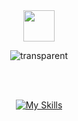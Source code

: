 

<div align="center">
  <img src="https://media.giphy.com/media/hvRJCLFzcasrR4ia7z/giphy.gif" width="50">

  ![transparent](https://capsule-render.vercel.app/api?type=transparent&fontColor=02ce89&text=Frontend%20Developer&height=150&fontSize=60&desc=람뽀&descAlignY=75&descAlign=78)


  <br/><br/>
 

  [![My Skills](https://skillicons.dev/icons?i=html,css,js,react,next)](https://skillicons.dev)

</div>


<!--
**KingBoRam/KingBoRam** is a ✨ _special_ ✨ repository because its `README.md` (this file) appears on your GitHub profile.

Here are some ideas to get you started:

- 🔭 I’m currently working on ...
- 🌱 I’m currently learning ...
- 👯 I’m looking to collaborate on ...
- 🤔 I’m looking for help with ...
- 💬 Ask me about ...
- 📫 How to reach me: ...
- 😄 Pronouns: ...
- ⚡ Fun fact: ...
-->

